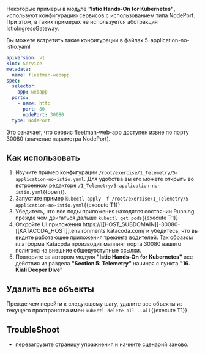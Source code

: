 Некоторые примеры в модуле **"Istio Hands-On for Kubernetes"**, используют конфигурацию сервисов с использованием типа NodePort. При этом, в таких примерах не используется абстракция IstioIngressGateway. 

Вы можете встретить такие конфигурации в файлах 5-application-no-istio.yaml

```yaml
apiVersion: v1
kind: Service
metadata:
  name: fleetman-webapp
spec:
  selector:
    app: webapp
  ports:
    - name: http
      port: 80
      nodePort: 30080
  type: NodePort
```

Это означает, что сервис fleetman-web-app доступен извне по порту 30080 (значение параметра NodePort). 

## Как использовать

1. Изучите пример конфигурации `/root/exercise/1_Telemetry/5-application-no-istio.yaml`. Для удобства вы его можете открыть во встроенном редакторе `/1_Telemetry/5-application-no-istio.yaml`{{open}}. 
1. Запустите пример `kubectl apply -f /root/exercise/1_Telemetry/5-application-no-istio.yaml`{{execute T1}}
1. Убедитесь, что все поды приложения находятся состоянии Running прежде чем двигаться дальше `kubectl get pods`{{execute T1}}
1. Откройте UI приложения https://[[HOST_SUBDOMAIN]]-30080-[[KATACODA_HOST]].environments.katacoda.com/ и убедитесь, что вы видите работающее приложения трекинга водителей. Так образом платформа Katacoda производит маппинг порта 30080 вашего полигона на внешние общедуоступные ссылки. 
1. Повторите за автором модуля **"Istio Hands-On for Kubernetes"** все действия из раздела **"Section 5: Telemetry"** начиная с пункта **"16. Kiali Deeper Dive"**

## Удалить вcе объекты

Прежде чем перейти к следующему шагу, удалите все объекты из текущего пространства имен `kubectl delete all --all`{{execute T1}}

## TroubleShoot

* перезагрузите страницу упражнения и начните сценарий заново.